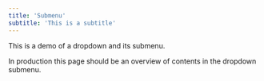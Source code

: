```yaml
---
title: 'Submenu'
subtitle: 'This is a subtitle'
---
```


This is a demo of a dropdown and its submenu.

In production this page should be an overview of contents in the dropdown submenu.